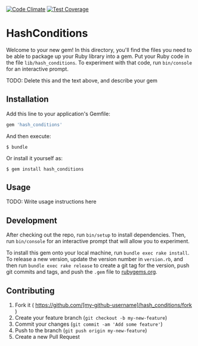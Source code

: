 [![Code Climate](https://codeclimate.com/github/kasthor/hash_conditions/badges/gpa.svg)](https://codeclimate.com/github/kasthor/hash_conditions)
[![Test Coverage](https://codeclimate.com/github/kasthor/hash_conditions/badges/coverage.svg)](https://codeclimate.com/github/kasthor/hash_conditions/coverage)

# HashConditions

Welcome to your new gem! In this directory, you'll find the files you need to be able to package up your Ruby library into a gem. Put your Ruby code in the file `lib/hash_conditions`. To experiment with that code, run `bin/console` for an interactive prompt.

TODO: Delete this and the text above, and describe your gem

## Installation

Add this line to your application's Gemfile:

```ruby
gem 'hash_conditions'
```

And then execute:

    $ bundle

Or install it yourself as:

    $ gem install hash_conditions

## Usage

TODO: Write usage instructions here

## Development

After checking out the repo, run `bin/setup` to install dependencies. Then, run `bin/console` for an interactive prompt that will allow you to experiment.

To install this gem onto your local machine, run `bundle exec rake install`. To release a new version, update the version number in `version.rb`, and then run `bundle exec rake release` to create a git tag for the version, push git commits and tags, and push the `.gem` file to [rubygems.org](https://rubygems.org).

## Contributing

1. Fork it ( https://github.com/[my-github-username]/hash_conditions/fork )
2. Create your feature branch (`git checkout -b my-new-feature`)
3. Commit your changes (`git commit -am 'Add some feature'`)
4. Push to the branch (`git push origin my-new-feature`)
5. Create a new Pull Request

